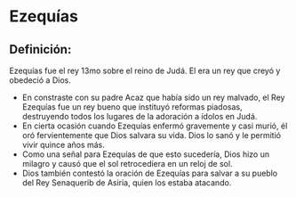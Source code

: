 # Ezequías

## Definición: 

Ezequías fue el rey 13mo sobre el reino de Judá. El era un rey que creyó y obedeció a Dios.

* En constraste con su padre Acaz que había sido un rey malvado, el Rey Ezequías fue un rey bueno que instituyó reformas piadosas, destruyendo todos los lugares de la adoración a ídolos en Judá.
* En cierta ocasión cuando Ezequías enfermó gravemente y casi murió, él oró fervientemente que Dios salvara su vida.  Dios lo sanó y le permitió vivir quince años más.
* Como una señal para Ezequías de que esto sucedería, Dios hizo un milagro y causó que el sol retrocediera en un reloj de sol.
* Dios también contestó la oración de Ezequías para salvar a su pueblo del Rey Senaquerib de Asiria, quien los estaba atacando.

